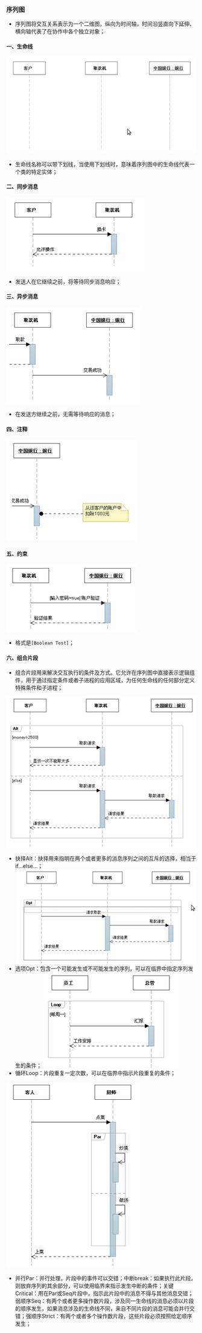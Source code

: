 ### 序列图
+ 序列图将交互关系表示为一个二维图，纵向为时间轴，时间沿竖直向下延伸、横向轴代表了在协作中各个独立对象；
#### 一、生命线
![image](https://github.com/ningbaoqi/Tools/blob/master/gif/pic-10.jpg)
+ 生命线名称可以带下划线，当使用下划线时，意味着序列图中的生命线代表一个类的特定实体；
#### 二、同步消息
![image](https://github.com/ningbaoqi/Tools/blob/master/gif/pic-11.jpg)
+ 发送人在它继续之前，将等待同步消息响应；
#### 三、异步消息
![image](https://github.com/ningbaoqi/Tools/blob/master/gif/pic-12.jpg)
+ 在发送方继续之前，无需等待响应的消息；
#### 四、注释
![image](https://github.com/ningbaoqi/Tools/blob/master/gif/pic-13.jpg)
#### 五、约束
![image](https://github.com/ningbaoqi/Tools/blob/master/gif/pic-14.jpg)
+ 格式是`[Boolean Test]`；
#### 六、组合片段
+ 组合片段用来解决交互执行的条件及方式。它允许在序列图中直接表示逻辑组件，用于通过指定条件或者子进程的应用区域，为任何生命线的任何部分定义特殊条件和子进程；

![image](https://github.com/ningbaoqi/Tools/blob/master/gif/pic-15.jpg)

+ 抉择Alt：抉择用来指明在两个或者更多的消息序列之间的互斥的选择，相当于if...else...；
![image](https://github.com/ningbaoqi/Tools/blob/master/gif/pic-16.jpg)
+ 选项Opt：包含一个可能发生或不可能发生的序列，可以在临界中指定序列发生的条件；
![image](https://github.com/ningbaoqi/Tools/blob/master/gif/pic-17.jpg)
+ 循环Loop：片段重复一定次数，可以在临界中指示片段重复的条件；

![image](https://github.com/ningbaoqi/Tools/blob/master/gif/pic-18.jpg)

+ 并行Par：并行处理，片段中的事件可以交错；中断break：如果执行此片段，则放弃序列的其余部分，可以使用临界来指示发生中断的条件；关键Critical：用在Par或Seq片段中，指示此片段中的消息不得与其他消息交错；弱顺序Seq：有两个或者更多操作数片段，涉及同一生命线的消息必须以片段的顺序发生，如果消息涉及的生命线不同，来自不同片段的消息可能会并行交错；强顺序Strict：有两个或者多个操作数片段，这些片段必须按照给定顺序发生；
